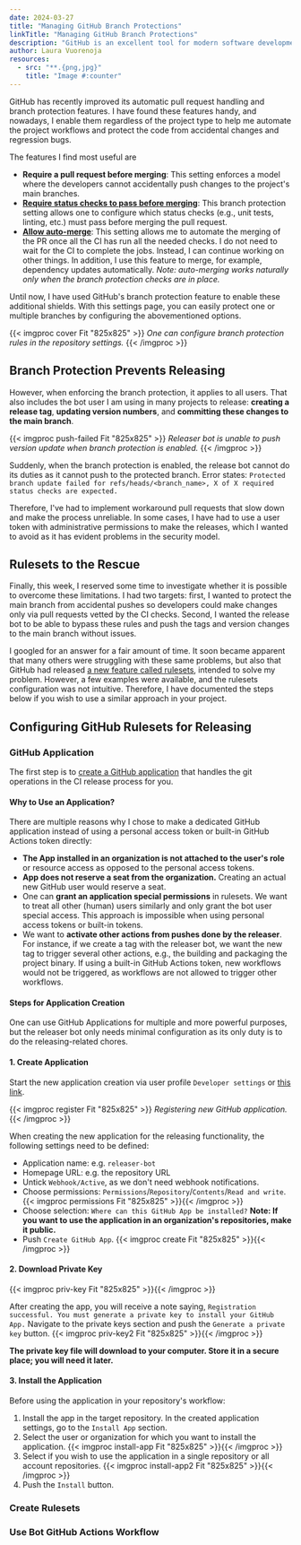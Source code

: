 ```yaml
---
date: 2024-03-27
title: "Managing GitHub Branch Protections"
linkTitle: "Managing GitHub Branch Protections"
description: "GitHub is an excellent tool for modern software development. This article overviews how to combine efficient release automation with policies that protect the code from accidental changes and regression. We will learn how to configure the repository settings for branch protection and set up the GitHub Actions release workflow."
author: Laura Vuorenoja
resources:
  - src: "**.{png,jpg}"
    title: "Image #:counter"
---
```


GitHub has recently improved its automatic pull request handling and branch protection features.
I have found these features handy, and nowadays, I enable them regardless of the project type to
help me automate the project workflows and protect the code from accidental changes and regression bugs.

The features I find most useful are

* **Require a pull request before merging**:
  This setting enforces a model where the developers cannot accidentally
  push changes to the project's main branches.
* **[Require status checks to pass before merging](https://docs.github.com/en/repositories/configuring-branches-and-merges-in-your-repository/managing-protected-branches/about-protected-branches#require-status-checks-before-merging)**:
    This branch protection setting allows one to configure which status checks
    (e.g., unit tests, linting, etc.) must pass before merging the pull request.
* **[Allow auto-merge](https://docs.github.com/en/pull-requests/collaborating-with-pull-requests/incorporating-changes-from-a-pull-request/automatically-merging-a-pull-request)**:
    This setting allows me to automate the merging of the PR once all
    the CI has run all the needed checks. I do not need to wait for
    the CI to complete the jobs. Instead, I can continue working on other things.
    In addition, I use this feature to merge, for example, dependency updates automatically.
    *Note: auto-merging works naturally only when the branch protection checks are in place.*

Until now, I have used GitHub's branch protection feature to enable these additional shields.
With this settings page, you can easily protect one or multiple branches
by configuring the abovementioned options.

{{< imgproc cover Fit "825x825" >}}
<em>One can configure branch protection rules in the repository settings.
</em>
{{< /imgproc >}}


## Branch Protection Prevents Releasing

However, when enforcing the branch protection, it applies to all users.
That also includes the bot user I am using in many projects to release:
**creating a release tag**, **updating version numbers**, and **committing these changes
to the main branch**.

{{< imgproc push-failed Fit "825x825" >}}
<em>Releaser bot is unable to push version update when branch protection is enabled.
</em>
{{< /imgproc >}}

Suddenly, when the branch protection is enabled,
the release bot cannot do its duties as it cannot push to the protected branch.
Error states: `Protected branch update failed for refs/heads/<branch_name>,
X of X required status checks are expected.`

Therefore, I've had to implement workaround pull requests that slow down
and make the process unreliable. In some cases, I have had to use a user token
with administrative permissions to make the releases,
which I wanted to avoid as it has evident problems in the security model.

## Rulesets to the Rescue

Finally, this week, I reserved some time to investigate
whether it is possible to overcome these limitations.
I had two targets: first, I wanted to protect the main branch from accidental pushes
so developers could make changes only via pull requests vetted by the CI checks.
Second, I wanted the release bot to be able to bypass these rules and
push the tags and version changes to the main branch without issues.

I googled for an answer for a fair amount of time. It soon became apparent
that many others were struggling with these same problems, but also that
GitHub had released [a new feature called rulesets](https://github.blog/2023-07-24-github-repository-rules-are-now-generally-available/),
intended to solve my problem.
However, a few examples were available, and the rulesets configuration was not intuitive.
Therefore, I have documented the steps below if you wish to use a similar approach in your project.

## Configuring GitHub Rulesets for Releasing

### GitHub Application

The first step is to [create a GitHub application](https://docs.github.com/en/apps/creating-github-apps/about-creating-github-apps/about-creating-github-apps)
that handles the git operations in the CI release process for you.

#### Why to Use an Application?

There are multiple reasons why I chose to make a dedicated GitHub application instead of
using a personal access token or built-in GitHub Actions token directly:

* **The App installed in an organization is not attached to the user's role**
  or resource access as opposed to the personal access tokens.
* **App does not reserve a seat from the organization.**
  Creating an actual new GitHub user would reserve a seat.
* One can **grant an application special permissions** in rulesets.
  We want to treat all other (human) users similarly
  and only grant the bot user special access.
  This approach is impossible when using personal access tokens or built-in tokens.
* We want to **activate other actions from pushes done by the releaser**. For instance,
  if we create a tag with the releaser bot, we want the new tag to trigger
  several other actions, e.g., the building and packaging the project binary.
  If using a built-in GitHub Actions token, new workflows would not be triggered,
  as workflows are not allowed to trigger other workflows.

#### Steps for Application Creation

One can use GitHub Applications for multiple and more powerful purposes,
but the releaser bot only needs minimal configuration as its only duty
is to do the releasing-related chores.

#### 1. Create Application

Start the new application creation via user profile `Developer settings` or
[this link](https://github.com/settings/apps/new).

{{< imgproc register Fit "825x825" >}}
<em>Registering new GitHub application.
</em>
{{< /imgproc >}}

When creating the new application for the releasing functionality,
the following settings need to be defined:

* Application name: e.g. `releaser-bot`
* Homepage URL: e.g. the repository URL
* Untick `Webhook/Active`, as we don't need webhook notifications.
* Choose permissions: `Permissions`/`Repository`/`Contents`/`Read and write`.
  {{< imgproc permissions Fit "825x825" >}}{{< /imgproc >}}
* Choose selection: `Where can this GitHub App be installed?`
  **Note: If you want to use the application in an organization's repositories, make it public.**
* Push `Create GitHub App`.
  {{< imgproc create Fit "825x825" >}}{{< /imgproc >}}

#### 2. Download Private Key

{{< imgproc priv-key Fit "825x825" >}}{{< /imgproc >}}

After creating the app, you will receive a note saying,
`Registration successful. You must generate a private key to install your GitHub App.`
Navigate to the private keys section and push the `Generate a private key` button.
{{< imgproc priv-key2 Fit "825x825" >}}{{< /imgproc >}}

**The private key file will download to your computer.
Store it in a secure place; you will need it later.**


#### 3. Install the Application

Before using the application in your repository's workflow:

1. Install the app in the target repository.
In the created application settings, go to the `Install App` section.
1. Select the user or organization for which you want to install the application.
  {{< imgproc install-app Fit "825x825" >}}{{< /imgproc >}}
1. Select if you wish to use the application in a single repository or all account repositories.
  {{< imgproc install-app2 Fit "825x825" >}}{{< /imgproc >}}
1. Push the `Install` button.

### Create Rulesets

### Use Bot GitHub Actions Workflow

